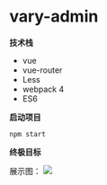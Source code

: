 # vary-admin

**技术栈**

- vue
- vue-router
- Less
- webpack 4
- ES6

**启动项目**

```
npm start
```


**终极目标**

展示图：
![](http://p7z185mbi.bkt.clouddn.com/vary_admin.png)


